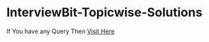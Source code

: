 # InterviewBit-Topicwise-Solutions
If You have any Query Then  <a href="https://www.interviewbit.com/profile/Jeevan_Raj"> Visit Here</a>
